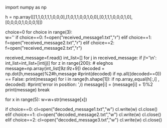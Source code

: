 import numpy as np

h = np.array([[1,1,0,1,1,1,0,0,0],[1,0,1,1,0,0,1,0,0],[0,1,1,1,0,0,0,1,0],[0,0,0,0,1,0,0,0,1]])

choice=0 
for choice in range(3):      
 w=''
 if choice==0:
  f=open("received_message1.txt","r")
 elif choice==1:
  f=open("received_message2.txt","r")
 elif choice==2:
  f=open("received_message2.txt","r")
  
 received_message=f.read()
 int_list=[]
 for j in received_message:
  if j!='\n':
   int_list=int_list+[int(j)]
 for z in range(200):           # eleghos
  message=np.array(int_list[9*z:9*z+9])
  decoded = np.dot(h,message)%2#h,message
  #print(decoded)
  if np.all((decoded==0)) == False:
   print(message)
   for i in range(h.shape[1]):
    if np.array_equal(h[:,i] , decoded):
     #print('error in position: ',i)
     message[i] = (message[i] + 1)%2
     print(message)
     break
     
  for x in range(5):
   w=w+str(message[x])
    
 if choice==0:
  cl=open("decoded_message1.txt","w")
  cl.write(w)
  cl.close()
 elif choice==1:
  cl=open("decoded_message2.txt","w")
  cl.write(w)
  cl.close()
 elif choice==2:
  cl=open("decoded_message3.txt","w")
  cl.write(w)
  cl.close()    
